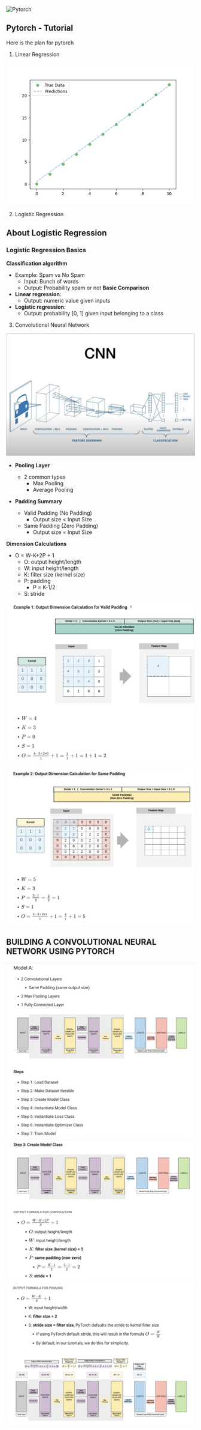 ![Pytorch](https://149695847.v2.pressablecdn.com/wp-content/uploads/2020/02/Pytorch.png)

## Pytorch - Tutorial

Here is the plan for pytorch
1. Linear Regression

![Linear Regression](img/pytorch_LinearRegression.png)

2. Logistic Regression

## About Logistic Regression
### Logistic Regression Basics
**Classification algorithm**
* Example: Spam vs No Spam
    * Input: Bunch of words
    * Output: Probability spam or not
**Basic Comparison**
* **Linear regression**:
    * Output: numeric value given inputs
* **Logistic regression**:
    * Output: probability [0, 1] given input belonging to a class

3. Convolutional Neural Network

![](img/cnn.png)

* **Pooling Layer**
    *  2 common types
        * Max Pooling
        * Average Pooling


* **Padding Summary**
    *   Valid Padding (No Padding)
        *   Output size < Input Size
    *   Same Padding (Zero Padding)
        *   Output size = Input Size

**Dimension Calculations**
* O = W-K+2P + 1
    * O: output height/length
    * W: input height/length
    * K: filter size (kernel size)
    * P: padding
        * P = K-1/2
    * S: stride

![](img/example1.png)

![](img/example-2.png)

## BUILDING A CONVOLUTIONAL NEURAL NETWORK USING PYTORCH

![](img/building_cnn.png)
![](img/output-1_conv.png)
![](img/output_pooling.png)